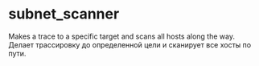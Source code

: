 # subnet_scanner
Makes a trace to a specific target and scans all hosts along the way.\
Делает трассировку до определенной цели и сканирует все хосты по пути.
